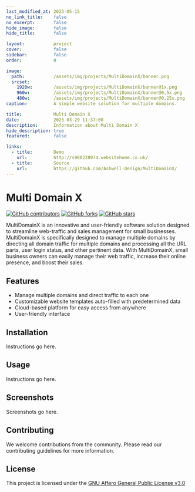 ```yaml
---
last_modified_at: 2023-05-15
no_link_title:    false 
no_excerpt:       false 
hide_image:       false
hide_title:       false

layout:           project
cover:            false
sidebar:          false
order:            0

image:
  path:           /assets/img/projects/MultiDomainX/banner.png
  srcset:
    1920w:        /assets/img/projects/MultiDomainX/banner@1x.png
    960w:         /assets/img/projects/MultiDomainX/banner@0,5x.png
    480w:         /assets/img/projects/MultiDomainX/banner@0,25x.png
caption:          A simple website solution for multiple domains.

title:            Multi Domain X
date:             2023-03-29 11:37:00
description:      Information about Multi Domain X
hide_description: true
featured:         false

links:
  - title:        Demo
    url:          http://s908228974.websitehome.co.uk/
  - title:        Source
    url:          https://github.com/Ashwell-Design/MultiDomainX/
---
```


# Multi Domain X

[![GitHub contributors](https://img.shields.io/github/contributors/Ashwell-Design/MultiDomainX)](https://github.com/Ashwell-Design/MultiDomainX/graphs/contributors)
[![GitHub forks](https://img.shields.io/github/forks/Ashwell-Design/MultiDomainX)](https://github.com/Ashwell-Design/MultiDomainX/network)
[![GitHub stars](https://img.shields.io/github/stars/Ashwell-Design/MultiDomainX)](https://github.com/Ashwell-Design/MultiDomainX/stargazers)

MultiDomainX is an innovative and user-friendly software solution designed to streamline web-traffic and sales management for small businesses. MultiDomainX is specifically designed to manage multiple domains by directing all domain traffic for multiple domains and processing all the URL parts, user login status, and other pertinent data. With MultiDomainX, small business owners can easily manage their web traffic, increase their online presence, and boost their sales.

## Features

- Manage multiple domains and direct traffic to each one
- Customizable website templates auto-filled with predetermined data
- Cloud-based platform for easy access from anywhere
- User-friendly interface

## Installation

Instructions go here.

## Usage

Instructions go here.

## Screenshots

Screenshots go here.

## Contributing

We welcome contributions from the community. Please read our contributing guidelines for more information.

## License

This project is licensed under the [GNU Affero General Public License v3.0](/Licenses/AGPL-3.0/)